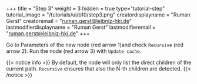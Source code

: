 +++
title = "Step 3"
weight = 3
hidden = true
type="tutorial-step"
tutorial_image = "/tutorials/ui/b10/step3.png"
creatordisplayname = "Ruman Gerst"
creatoremail = "ruman.gerst@leibniz-hki.de"
lastmodifierdisplayname = "Ruman Gerst"
lastmodifieremail = "ruman.gerst@leibniz-hki.de"
+++

Go to Parameters of the new node (red arrow 1)and check `Recursive` (red arrow 2). Run the node (red arrow 3) with `Update cache`.

{{< notice info >}}
By default, the node will only list the direct children of the current path. `Recursive` ensures that also the N-th children are detected.
{{< /notice >}}